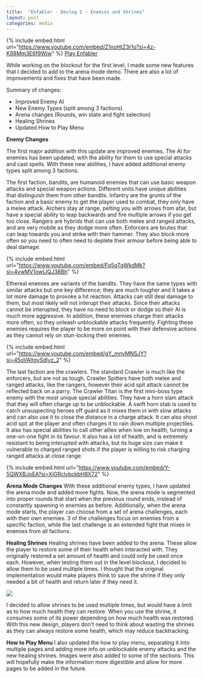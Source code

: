 ```yaml
---
title:  "Enfabler - Devlog 2 - Enemies and Shrines"
layout: post
categories: media
---
```


{% include embed.html url="https://www.youtube.com/embed/Z1noHtZ3r1o?si=4z-K88Mm3E6f9Wiw" %}
[Play Enfabler](https://andrewjscott02.itch.io/enfabler)


While working on the blockout for the first level, I made some new features that I decided to add to the arena mode demo. There are also a lot of improvements and fixes that have been made.

Summary of changes:
* Improved Enemy AI
* New Enemy Types (split among 3 factions)
* Arena changes (Rounds, win state and fight selection)
* Healing Shrines
* Updated How to Play Menu

**Enemy Changes**

The first major addition with this update are improved enemies. The AI for enemies has been updated, with the ability for them to use special attacks and cast spells. With these new abilities, I have added additional enemy types split among 3 factions.

The first faction, bandits, are humanoid enemies that can use basic weapon attacks and special weapon actions. Different units have unique abilities that distinguish them from other bandits. Infantry are the grunts of the faction and a basic enemy to get the player used to combat, they only have a melee attack. Archers stay at range, pelting you with arrows from afar, but have a special ability to leap backwards and fire multiple arrows if you get too close. Rangers are hybrids that can use both melee and ranged attacks, and are very mobile as they dodge more often. Enforcers are brutes that can leap towards you and strike with their hammer. They also block more often so you need to often need to deplete their armour before being able to deal damage.

{% include embed.html url="https://www.youtube.com/embed/Fq5gTgWkdMk?si=4vwMV1owIJQJ38Bh" %}

Ethereal enemies are variants of the bandits. They have the same types with similar attacks but one key difference; they are much tougher and it takes a lot more damage to provoke a hit reaction. Attacks can still deal damage to them, but most likely will not interupt their attacks. Since their attacks cannot be interupted, they have no need to block or dodge so their AI is much more aggressive. In addition, these enemies charge their attacks more often, so they unleash unblockable attacks frequently. Fighting these enemies requires the player to be more on point with their defensive actions as they cannot rely on stun-locking their enemies.

{% include embed.html url="https://www.youtube.com/embed/gY_mnvMNSJY?si=45oVAltgySdIyz_2" %}

The last faction are the crawlers. The standard Crawler is much like the enforcers, but are not as tough. Crawler Spitters have both melee and ranged attacks, like the rangers, however their acid spit attack cannot be reflected back on a parry. The Crawler Titan is the first mini-boss type enemy with the most unique special abilities. They have a horn slam attack that they will often charge up to be unblockable. A swift horn stab is used to catch unsuspecting heroes off guard as it mixes them in with slow attacks and can also use it to close the distance in a charge attack. It can also shoot acid spit at the player and often charges it to rain down multiple projectiles. It also has special abilities to call other allies when low on health, turning a one-on-one fight in its favour. It also has a lot of health, and is extremely resistant to being interupted with attacks, but its huge size can make it vulnerable to charged ranged shots if the player is willing to risk charging ranged attacks at close range.

{% include embed.html url="https://www.youtube.com/embed/Y-5QWXBJoEA?si=XjGRclvbckbH8X72" %}

**Arena Mode Changes**
With these additional enemy types, I have updated the arena mode and added more fights. Now, the arena mode is segmented into proper rounds that start when the previous round ends, instead of constantly spawning in enemies as before. Additionally, when the arena mode starts, the player can choose from a set of arena challenges, each with their own enemies. 3 of the challenges focus on enemies from a specific faction, while the last challenge is an extended fight that mixes in enemies from all factions.

**Healing Shrines**
Healing shrines have been added to the arena. These allow the player to restore some of their health when interacted with. They originally restored a set amount of health and could only be used once each. However, when testing them out in the level blockout, I decided to allow them to be used multiple times. I thought that the original implementation would make players think to save the shrine if they only needed a bit of health and return later if they need it.

![](https://img.itch.zone/aW1nLzEzODM3Nzg5LnBuZw==/original/sjURD1.png)

I decided to allow shrines to be used multiple times, but would have a limit as to how much health they can restore. When you use the shrine, it consumes some of its power depending on how much health was restored. With this new design, players don't need to think about wasting the shrines as they can always restore some health, which may reduce backtracking.

**How to Play Menu**
I also updated the how to play menu, separating it into multiple pages and adding more info on unblockable enemy attacks and the new healing shrines. Images were also added to some of the sections. This will hopefully make the information more digestible and allow for more pages to be added in the future.

